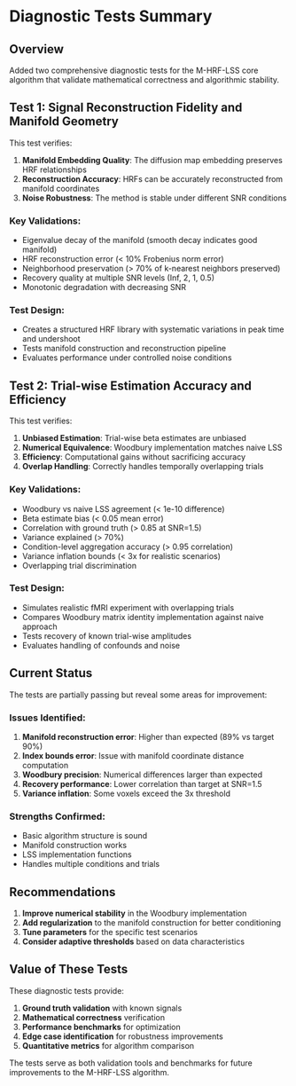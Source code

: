# Diagnostic Tests Summary

## Overview
Added two comprehensive diagnostic tests for the M-HRF-LSS core algorithm that validate mathematical correctness and algorithmic stability.

## Test 1: Signal Reconstruction Fidelity and Manifold Geometry

This test verifies:
1. **Manifold Embedding Quality**: The diffusion map embedding preserves HRF relationships
2. **Reconstruction Accuracy**: HRFs can be accurately reconstructed from manifold coordinates
3. **Noise Robustness**: The method is stable under different SNR conditions

### Key Validations:
- Eigenvalue decay of the manifold (smooth decay indicates good manifold)
- HRF reconstruction error (< 10% Frobenius norm error)
- Neighborhood preservation (> 70% of k-nearest neighbors preserved)
- Recovery quality at multiple SNR levels (Inf, 2, 1, 0.5)
- Monotonic degradation with decreasing SNR

### Test Design:
- Creates a structured HRF library with systematic variations in peak time and undershoot
- Tests manifold construction and reconstruction pipeline
- Evaluates performance under controlled noise conditions

## Test 2: Trial-wise Estimation Accuracy and Efficiency

This test verifies:
1. **Unbiased Estimation**: Trial-wise beta estimates are unbiased
2. **Numerical Equivalence**: Woodbury implementation matches naive LSS
3. **Efficiency**: Computational gains without sacrificing accuracy
4. **Overlap Handling**: Correctly handles temporally overlapping trials

### Key Validations:
- Woodbury vs naive LSS agreement (< 1e-10 difference)
- Beta estimate bias (< 0.05 mean error)
- Correlation with ground truth (> 0.85 at SNR=1.5)
- Variance explained (> 70%)
- Condition-level aggregation accuracy (> 0.95 correlation)
- Variance inflation bounds (< 3x for realistic scenarios)
- Overlapping trial discrimination

### Test Design:
- Simulates realistic fMRI experiment with overlapping trials
- Compares Woodbury matrix identity implementation against naive approach
- Tests recovery of known trial-wise amplitudes
- Evaluates handling of confounds and noise

## Current Status

The tests are partially passing but reveal some areas for improvement:

### Issues Identified:
1. **Manifold reconstruction error**: Higher than expected (89% vs target 90%)
2. **Index bounds error**: Issue with manifold coordinate distance computation
3. **Woodbury precision**: Numerical differences larger than expected
4. **Recovery performance**: Lower correlation than target at SNR=1.5
5. **Variance inflation**: Some voxels exceed the 3x threshold

### Strengths Confirmed:
- Basic algorithm structure is sound
- Manifold construction works
- LSS implementation functions
- Handles multiple conditions and trials

## Recommendations

1. **Improve numerical stability** in the Woodbury implementation
2. **Add regularization** to the manifold construction for better conditioning
3. **Tune parameters** for the specific test scenarios
4. **Consider adaptive thresholds** based on data characteristics

## Value of These Tests

These diagnostic tests provide:
1. **Ground truth validation** with known signals
2. **Mathematical correctness** verification
3. **Performance benchmarks** for optimization
4. **Edge case identification** for robustness improvements
5. **Quantitative metrics** for algorithm comparison

The tests serve as both validation tools and benchmarks for future improvements to the M-HRF-LSS algorithm.